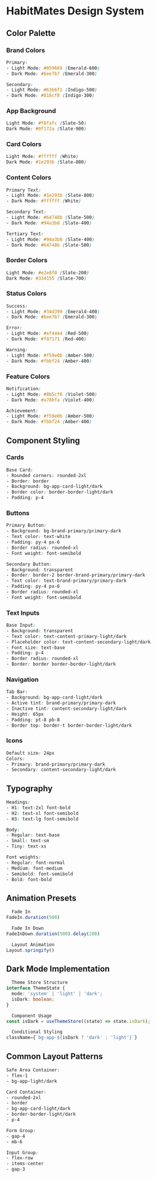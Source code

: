   # HabitMates Design System
 
  ## Color Palette
 
  ### Brand Colors
  ```css
  Primary:
  - Light Mode: #059669 (Emerald-600)
  - Dark Mode: #6ee7b7 (Emerald-300)
 
  Secondary:
  - Light Mode: #6366f1 (Indigo-500)
  - Dark Mode: #818cf8 (Indigo-300)
  ```
 
  ### App Background
  ```css
  Light Mode: #f8fafc (Slate-50)
  Dark Mode: #0f172a (Slate-900)
  ```
 
  ### Card Colors
  ```css
  Light Mode: #ffffff (White)
  Dark Mode: #1e293b (Slate-800)
  ```
 
  ### Content Colors
  ```css
  Primary Text:
  - Light Mode: #1e293b (Slate-800)
  - Dark Mode: #ffffff (White)
 
  Secondary Text:
  - Light Mode: #64748b (Slate-500)
  - Dark Mode: #94a3b8 (Slate-400)
 
  Tertiary Text:
  - Light Mode: #94a3b8 (Slate-400)
  - Dark Mode: #64748b (Slate-500)
  ```
 
  ### Border Colors
  ```css
  Light Mode: #e2e8f0 (Slate-200)
  Dark Mode: #334155 (Slate-700)
  ```
 
  ### Status Colors
  ```css
  Success:
  - Light Mode: #34d399 (Emerald-400)
  - Dark Mode: #6ee7b7 (Emerald-300)
 
  Error:
  - Light Mode: #ef4444 (Red-500)
  - Dark Mode: #f87171 (Red-400)
 
  Warning:
  - Light Mode: #f59e0b (Amber-500)
  - Dark Mode: #fbbf24 (Amber-400)
  ```
 
  ### Feature Colors
  ```css
  Notification:
  - Light Mode: #8b5cf6 (Violet-500)
  - Dark Mode: #a78bfa (Violet-400)
 
  Achievement:
  - Light Mode: #f59e0b (Amber-500)
  - Dark Mode: #fbbf24 (Amber-400)
  ```
 
  ## Component Styling
 
  ### Cards
  ```css
  Base Card:
  - Rounded corners: rounded-2xl
  - Border: border
  - Background: bg-app-card-light/dark
  - Border color: border-border-light/dark
  - Padding: p-4
  ```
 
  ### Buttons
  ```css
  Primary Button:
  - Background: bg-brand-primary/primary-dark
  - Text color: text-white
  - Padding: py-4 px-6
  - Border radius: rounded-xl
  - Font weight: font-semibold
 
  Secondary Button:
  - Background: transparent
  - Border: border-2 border-brand-primary/primary-dark
  - Text color: text-brand-primary/primary-dark
  - Padding: py-4 px-6
  - Border radius: rounded-xl
  - Font weight: font-semibold
  ```
 
  ### Text Inputs
  ```css
  Base Input:
  - Background: transparent
  - Text color: text-content-primary-light/dark
  - Placeholder color: text-content-secondary-light/dark
  - Font size: text-base
  - Padding: p-4
  - Border radius: rounded-xl
  - Border: border border-border-light/dark
  ```
 
  ### Navigation
  ```css
  Tab Bar:
  - Background: bg-app-card-light/dark
  - Active tint: brand-primary/primary-dark
  - Inactive tint: content-secondary-light/dark
  - Height: 65px
  - Padding: pt-8 pb-8
  - Border top: border-t border-border-light/dark
  ```
 
  ### Icons
  ```css
  Default size: 24px
  Colors:
  - Primary: brand-primary/primary-dark
  - Secondary: content-secondary-light/dark
  ```
 
  ## Typography
 
  ```css
  Headings:
  - H1: text-2xl font-bold
  - H2: text-xl font-semibold
  - H3: text-lg font-semibold
 
  Body:
  - Regular: text-base
  - Small: text-sm
  - Tiny: text-xs
 
  Font weights:
  - Regular: font-normal
  - Medium: font-medium
  - Semibold: font-semibold
  - Bold: font-bold
  ```
 
  ## Animation Presets
 
  ```typescript
    Fade In
  FadeIn.duration(500)
 
    Fade In Down
  FadeInDown.duration(500).delay(200)
 
    Layout Animation
  Layout.springify()
  ```
 
  ## Dark Mode Implementation
 
  ```typescript
    Theme Store Structure
  interface ThemeState {
    mode: 'system' | 'light' | 'dark';
    isDark: boolean;
  }
 
    Component Usage
  const isDark = useThemeStore((state) => state.isDark);
 
    Conditional Styling
  className={`bg-app-${isDark ? 'dark' : 'light'}`}
  ```
 
  ## Common Layout Patterns
 
  ```css
  Safe Area Container:
  - flex-1
  - bg-app-light/dark
 
  Card Container:
  - rounded-2xl
  - border
  - bg-app-card-light/dark
  - border-border-light/dark
  - p-4
 
  Form Group:
  - gap-4
  - mb-6
 
  Input Group:
  - flex-row
  - items-center
  - gap-3
  ```